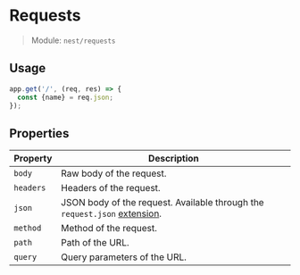 # Requests

> Module: `nest/requests`

## Usage

```js
app.get('/', (req, res) => {
  const {name} = req.json;
});
```

## Properties

| Property  | Description                                                  |
| --------- | ------------------------------------------------------------ |
| `body`    | Raw body of the request.                                     |
| `headers` | Headers of the request.                                      |
| `json`    | JSON body of the request. Available through the `request.json` [extension](Extensions.md). |
| `method`  | Method of the request.                                       |
| `path`    | Path of the URL.                                             |
| `query`   | Query parameters of the URL.                                 |